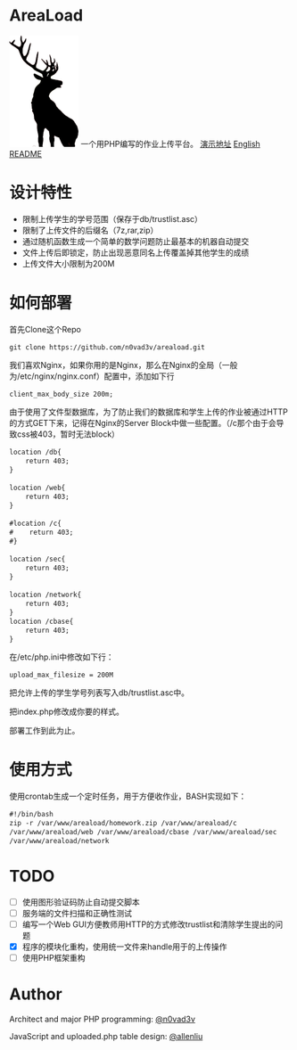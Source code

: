 # AreaLoad

![AreaLoad](./img/areaload.png)
一个用PHP编写的作业上传平台。
[演示地址](https://lunaluna.org/areaload)
[English README](./README_en.md)

# 设计特性

* 限制上传学生的学号范围（保存于db/trustlist.asc）
* 限制了上传文件的后缀名（7z,rar,zip）
* 通过随机函数生成一个简单的数学问题防止最基本的机器自动提交
* 文件上传后即锁定，防止出现恶意同名上传覆盖掉其他学生的成绩
* 上传文件大小限制为200M

# 如何部署

首先Clone这个Repo
```
git clone https://github.com/n0vad3v/areaload.git
```

我们喜欢Nginx，如果你用的是Nginx，那么在Nginx的全局（一般为/etc/nginx/nginx.conf）配置中，添加如下行
```
client_max_body_size 200m;
```

由于使用了文件型数据库，为了防止我们的数据库和学生上传的作业被通过HTTP的方式GET下来，记得在Nginx的Server Block中做一些配置。（/c那个由于会导致css被403，暂时无法block）
```
location /db{
    return 403;
}

location /web{
    return 403;
}

#location /c{
#    return 403;
#}

location /sec{
    return 403;
}

location /network{
	return 403;
}
location /cbase{
	return 403;
}
```

在/etc/php.ini中修改如下行：
```
upload_max_filesize = 200M
```

把允许上传的学生学号列表写入db/trustlist.asc中。

把index.php修改成你要的样式。

部署工作到此为止。

# 使用方式

使用crontab生成一个定时任务，用于方便收作业，BASH实现如下：
```
#!/bin/bash
zip -r /var/www/areaload/homework.zip /var/www/areaload/c /var/www/areaload/web /var/www/areaload/cbase /var/www/areaload/sec /var/www/areaload/network
```

# TODO

- [ ] 使用图形验证码防止自动提交脚本
- [ ] 服务端的文件扫描和正确性测试
- [ ] 编写一个Web GUI方便教师用HTTP的方式修改trustlist和清除学生提出的问题
- [x] 程序的模块化重构，使用统一文件来handle用于的上传操作
- [ ] 使用PHP框架重构

# Author

Architect and major PHP programming:
[@n0vad3v](https://github.com/n0vad3v)

JavaScript and uploaded.php table design:
[@allenliu](https://github.com/allenliu123)
